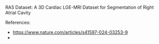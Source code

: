 RAS Dataset: A 3D Cardiac LGE-MRI Dataset for Segmentation of Right Atrial Cavity

References:
* https://www.nature.com/articles/s41597-024-03253-9
* 
